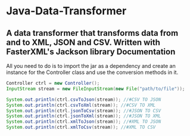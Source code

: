 # Java-Data-Transformer
A data transformer that transforms data from and to XML, JSON and CSV. Written with FasterXML's Jackson library
Documentation
-----------------------------------------------------------------------------------------------------------------------------------
All you need to do is to import the jar as a dependency and create an instance for the Controller class and use the conversion methods in it.
```java
Controller ctrl = new Controller();
InputStream stream = new FileInputStream(new File("path/to/file"));

System.out.println(ctrl.csvToJson(stream)); //#CSV TO JSON
System.out.println(ctrl.csvToXml(stream)); //#CSV TO XML
System.out.println(ctrl.jsonToCsv(stream)); //#JSON TO CSV
System.out.println(ctrl.jsonToXml(stream)); //#JSON TO XML
System.out.println(ctrl.xmlToJson(stream)); //#XML TO JSON
System.out.println(ctrl.xmlToCsv(stream)); //#XML TO CSV
```
